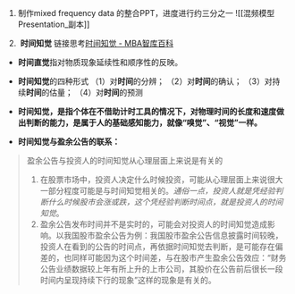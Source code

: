 1. 制作mixed frequency data 的整合PPT，进度进行约三分之一
![[混频模型Presentation_副本]]

2.  **时间知觉** 链接思考[时间知觉 - MBA智库百科](https://wiki.mbalib.com/wiki/%E6%97%B6%E9%97%B4%E7%9F%A5%E8%A7%89)
- **时间直觉**指对物质现象延续性和顺序性的反映。
- **时间知觉**的四种形式
（1）对**时间**的分辨； 
（2）对**时间**的确认； 
（3）对持续**时间**的估量； 
（4）对**时间**的预测

- **时间知觉，是指个体在不借助计时工具的情况下，对物理时间的长度和速度做出判断的能力，是属于人的基础感知能力，就像“嗅觉”、“视觉”一样。**

- **时间知觉与盈余公告的联系：**
>盈余公告与投资人的时间知觉从心理层面上来说是有关的
>1. 在股票市场中，投资人决定什么时候投资，可能从心理层面上来说很大一部分程度可能是与时间知觉相关的。*通俗一点，投资人就是凭经验判断什么时候股市会涨或跌，这个凭经验判断时间点，就是投资人的时间知觉*。
>2. 盈余公告发布时间并不是实时的，可能会对投资人的时间知觉造成影响。以我国股市盈余公告为例：我国股市盈余公告信息披露时间较晚，投资人在看到的公告的时间点，再依据时间知觉去判断，是可能存在偏差的，也同样可能因为这个时间差，与在股市产生盈余公告效应：“财务公告业绩数据较上年有所上升的上市公司，其股价在公告前后很长一段时间内呈现持续下行的现象”这样的现象是有关的。

